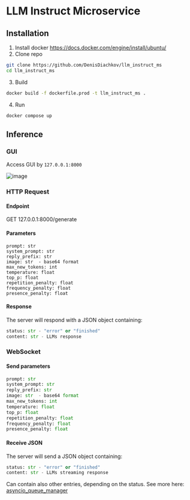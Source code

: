 # LLM Instruct Microservice

## Installation

1. Install docker
https://docs.docker.com/engine/install/ubuntu/
2. Clone repo
```bash
git clone https://github.com/DenisDiachkov/llm_instruct_ms
cd llm_instruct_ms
```
3. Build 
```bash
docker build -f dockerfile.prod -t llm_instruct_ms .
```
4. Run
```bash
docker compose up
```

## Inference
### GUI
Access GUI by ```127.0.0.1:8000```

![image](docs/gui.png)
### HTTP Request
#### Endpoint
GET 127.0.0.1:8000/generate
#### Parameters
```
prompt: str
system_prompt: str
reply_prefix: str
image: str  - base64 format
max_new_tokens: int
temperature: float
top_p: float
repetition_penalty: float
frequency_penalty: float
presence_penalty: float
```
#### Response
The server will respond with a JSON object containing:
```python
status: str - "error" or "finished"
content: str - LLMs response
```

### WebSocket
#### Send parameters
```python
prompt: str
system_prompt: str
reply_prefix: str
image: str  - base64 format
max_new_tokens: int
temperature: float
top_p: float
repetition_penalty: float
frequency_penalty: float
presence_penalty: float
```
#### Receive JSON
The server will send a JSON object containing:
```python
status: str - "error" or "finished"
content: str - LLMs streaming response
```
Can contain also other entries, depending on the status. See more here:  [asyncio_queue_manager](https://github.com/AGISwarm/asyncio-queue-manager/blob/dev/src/AGISwarm/asyncio_queue_manager/core.py)